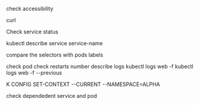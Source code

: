check accessibility

curl 

Check service status

kubectl describe service service-name

compare the selectors with pods labels


check pod
check restarts number 
describe
logs
kubectl logs web -f 
kubectl logs web -f --previous 


K CONFIG SET-CONTEXT --CURRENT --NAMESPACE=ALPHA



check dependedent service and pod 



